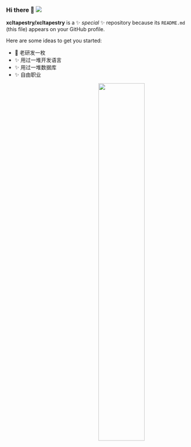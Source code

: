 ### Hi there 👋 [![ ](https://cfrating.ihcr.top/?user=xcltapestry&style=flat-square)](https://codeforces.com/profile/xcltapestry)

<!-- 
**xcltapestry/xcltapestry** is a ✨ _special_ ✨ repository because its `README.md` (this file) appears on your GitHub profile.

Here are some ideas to get you started:

- 🔭 I’m currently working on ...
- 🌱 I’m currently learning ...
- 👯 I’m looking to collaborate on ...
- 🤔 I’m looking for help with ...
- 💬 Ask me about ...
- 📫 How to reach me: ...
- 😄 Pronouns: ...
- ⚡ Fun fact: ...

![](https://metrics.lecoq.io/xcltapestry?template=classic)
-->

**xcltapestry/xcltapestry** is a ✨ _special_ ✨ repository because its `README.md` (this file) appears on your GitHub profile.

Here are some ideas to get you started:

- 🔭 老研发一枚
- ✨ 用过一堆开发语言
- ✨ 用过一堆数据库
- ✨ 自由职业

[<img align="right" width="50%" src="https://github-readme-stats.vercel.app/api?username=xcltapestry&show_icons=true">](https://github-readme-stats.vercel.app/api?username=xcltapestry&show_icons=true)



